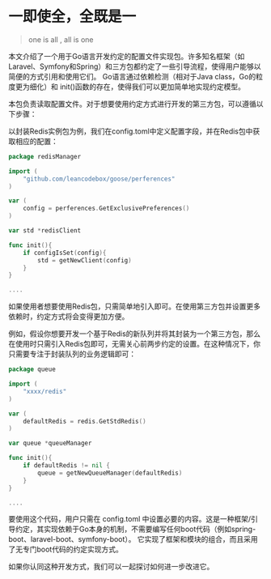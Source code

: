 # 一即使全，全既是一 

> one is all , all is one

本文介绍了一个用于Go语言开发约定的配置文件实现包。许多知名框架（如Laravel、Symfony和Spring）和三方包都约定了一些引导流程，使得用户能够以简便的方式引用和使用它们。 Go语言通过依赖检测（相对于Java class，Go的粒度更为细化）和 init()函数的存在，使得我们可以更加简单地实现约定模型。

本包负责读取配置文件。对于想要使用约定方式进行开发的第三方包，可以遵循以下步骤：

以封装Redis实例包为例，我们在config.toml中定义配置字段，并在Redis包中获取相应的配置：

```go
package redisManager

import (
	"github.com/leancodebox/goose/perferences"
)

var (
	config = perferences.GetExclusivePreferences()
)

var std *redisClient

func init(){
	if configIsSet(config){
		std = getNewClient(config)
    }
}

....

```

如果使用者想要使用Redis包，只需简单地引入即可。在使用第三方包并设置更多依赖时，约定方式将会变得更加方便。

例如，假设你想要开发一个基于Redis的新队列并将其封装为一个第三方包，那么在使用时只需引入Redis包即可，无需关心前两步约定的设置。在这种情况下，你只需要专注于封装队列的业务逻辑即可：

```go
package queue

import (
	"xxxx/redis"
)

var (
	defaultRedis = redis.GetStdRedis()
)

var queue *queueManager

func init(){
	if defaultRedis != nil {
		queue = getNewQueueManager(defaultRedis)
    }
}

....

```

要使用这个代码，用户只需在 config.toml 中设置必要的内容。这是一种框架/引导约定，其实现依赖于Go本身的机制，不需要编写任何boot代码（例如spring-boot、laravel-boot、symfony-boot）。 它实现了框架和模块的组合，而且采用了无专门boot代码的约定实现方式。

如果你认同这种开发方式，我们可以一起探讨如何进一步改进它。